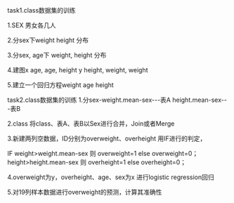 task1.class数据集的训练

1.SEX 男女各几人 

2.分sex下weight height 分布

3.分sex, age下 weight, height 分布

4.建图x age, age, height
      y height, weight, weight
      
5.建立一个回归方程weight age height 



task2.class数据集的训练
1.分sex-weight.mean-sex---表A
             height.mean-sex---表B

2.class 将class、表A、表B以Sex进行合并，Join或者Merge

3.新建两列空数据，ID分别为overweight、overheight
用IF进行的判定，

IF weight>weight.mean-sex 则 overweight=1
else overweight=0；
height>height.mean-sex 则 overheight=1
else overheight=0；

4.overweight为y，overheight、age、sex为x
进行logistic regression回归

5.对19列样本数据进行overweight的预测，计算其准确性
